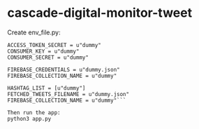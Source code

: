 # cascade-digital-monitor-tweet

Create env_file.py: 

```ACCESS_TOKEN = u"dummy"
ACCESS_TOKEN_SECRET = u"dummy"
CONSUMER_KEY = u"dummy"
CONSUMER_SECRET = u"dummy"

FIREBASE_CREDENTIALS = u"dummy.json"
FIREBASE_COLLECTION_NAME = u"dummy"

HASHTAG_LIST = [u"dummy"]
FETCHED_TWEETS_FILENAME = u"dummy.json"
FIREBASE_COLLECTION_NAME = u"dummy"```

Then run the app: 
python3 app.py
